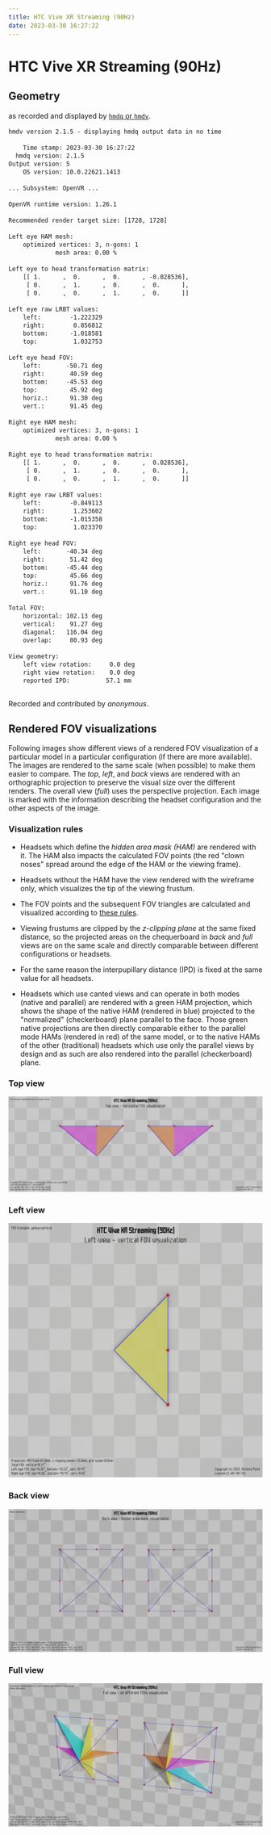 ```yaml
---
title: HTC Vive XR Streaming (90Hz)
date: 2023-03-30 16:27:22
---
```

# HTC Vive XR Streaming (90Hz)

## Geometry

as recorded and displayed by [`hmdq` or `hmdv`](https://github.com/risa2000/hmdq).
```
hmdv version 2.1.5 - displaying hmdq output data in no time

    Time stamp: 2023-03-30 16:27:22
  hmdq version: 2.1.5
Output version: 5
    OS version: 10.0.22621.1413

... Subsystem: OpenVR ...

OpenVR runtime version: 1.26.1

Recommended render target size: [1728, 1728]

Left eye HAM mesh:
    optimized vertices: 3, n-gons: 1
             mesh area: 0.00 %

Left eye to head transformation matrix:
    [[ 1.      ,  0.      ,  0.      , -0.028536],
     [ 0.      ,  1.      ,  0.      ,  0.      ],
     [ 0.      ,  0.      ,  1.      ,  0.      ]]

Left eye raw LRBT values:
    left:        -1.222329
    right:        0.856812
    bottom:      -1.018581
    top:          1.032753

Left eye head FOV:
    left:       -50.71 deg
    right:       40.59 deg
    bottom:     -45.53 deg
    top:         45.92 deg
    horiz.:      91.30 deg
    vert.:       91.45 deg

Right eye HAM mesh:
    optimized vertices: 3, n-gons: 1
             mesh area: 0.00 %

Right eye to head transformation matrix:
    [[ 1.      ,  0.      ,  0.      ,  0.028536],
     [ 0.      ,  1.      ,  0.      ,  0.      ],
     [ 0.      ,  0.      ,  1.      ,  0.      ]]

Right eye raw LRBT values:
    left:        -0.849113
    right:        1.253602
    bottom:      -1.015358
    top:          1.023370

Right eye head FOV:
    left:       -40.34 deg
    right:       51.42 deg
    bottom:     -45.44 deg
    top:         45.66 deg
    horiz.:      91.76 deg
    vert.:       91.10 deg

Total FOV:
    horizontal: 102.13 deg
    vertical:    91.27 deg
    diagonal:   116.04 deg
    overlap:     80.93 deg

View geometry:
    left view rotation:     0.0 deg
    right view rotation:    0.0 deg
    reported IPD:          57.1 mm


```
Recorded and contributed by _anonymous_.

## Rendered FOV visualizations

Following images show different views of a rendered FOV visualization of a
particular model in a particular configuration (if there are more available).
The images are rendered to the same scale (when possible) to make them easier
to compare. The _top_, _left_, and _back_ views are rendered with an
orthographic projection to preserve the visual size over the different renders.
The overall view (_full_) uses the perspective projection. Each image is marked
with the information describing the headset configuration and the other aspects
of the image.

### Visualization rules

* Headsets which define the _hidden area mask (HAM)_ are rendered with it. The
  HAM also impacts the calculated FOV points (the red "clown noses" spread
  around the edge of the HAM or the viewing frame).

* Headsets without the HAM have the view rendered with the wireframe only, which
  visualizes the tip of the viewing frustum.

* The FOV points and the subsequent FOV triangles are calculated and visualized
  according to [these
  rules](https://risa2000.github.io/vrdocs/docs/hmd_fov_calculation).

* Viewing frustums are clipped by the _z-clipping plane_ at the same fixed
  distance, so the projected areas on the chequerboard in _back_ and _full_
  views are on the same scale and directly comparable between different
  configurations or headsets.

* For the same reason the interpupillary distance (IPD) is fixed at the same
  value for all headsets.

* Headsets which use canted views and can operate in both modes (native and
  parallel) are rendered with a green HAM projection, which shows the shape of
  the native HAM (rendered in blue) projected to the "normalized"
  (checkerboard) plane parallel to the face. Those green native projections are
  then directly comparable either to the parallel mode HAMs (rendered in red)
  of the same model, or to the native HAMs of the other (traditional) headsets
  which use only the parallel views by design and as such are also rendered
  into the parallel (checkerboard) plane.

### Top view
[![HTC Vive XR Streaming (90Hz) - top view](../images/ViveXRStreaming_Native_R90_top.dmx.png)](../images/ViveXRStreaming_Native_R90_top.dmx.png)

### Left view
[![HTC Vive XR Streaming (90Hz) - left view](../images/ViveXRStreaming_Native_R90_left.dmx.png)](../images/ViveXRStreaming_Native_R90_left.dmx.png)

### Back view
[![HTC Vive XR Streaming (90Hz) - back view](../images/ViveXRStreaming_Native_R90_back.dmx.png)](../images/ViveXRStreaming_Native_R90_back.dmx.png)

### Full view
[![HTC Vive XR Streaming (90Hz) - full view](../images/ViveXRStreaming_Native_R90_over.dmx.png)](../images/ViveXRStreaming_Native_R90_over.dmx.png)

